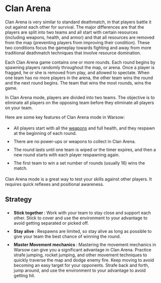 <style>
li {
    padding: 5px;
}
</style>

# Clan Arena

Clan Arena is very similar to standard deathmatch, in that players battle it out against each other for survival. The major differences are that the players are split into two teams and all start with certain resources (including weapons, health, and armor) and that all resources are removed from the map (preventing players from improving their condition). These two conditions focus the gameplay towards fighting and away from more traditional deathmatch techniques that involve resource domination.

Each Clan Arena game contains one or more rounds. Each round begins by spawning players randomly throughout the map, or arena.
Once a player is fragged, he or she is removed from play, and allowed to spectate.
When one team has no more players in the arena, the other team wins the round and the next round begins.
The team that wins the most rounds, wins the game.


In Clan Arena mode, players are divided into two teams. The objective is to eliminate all players on the opposing team before they eliminate all players on your team.

Here are some key features of Clan Arena mode in Warsow:

- All players start with all the [weapons](../beginner/weapons.md) and full health, and they respawn at the beginning of each round.
- There are no power-ups or weapons to collect in Clan Arena.
- The round lasts until one team is wiped or the timer expires, and then a new round starts with each player respawning again.
- The first team to win a set number of rounds (usually 16) wins the match.

Clan Arena mode is a great way to test your skills against other players. It requires quick reflexes and positional awareness.


## Strategy

- <b> Stick together </b>: Work with your team to stay close and support each other. Stick to cover and use the environment to your advantage to avoid getting separated or picked off.
- <b> Stay alive </b>: Respawns are limited, so stay alive as long as possible to give your team the best chance of winning the round.
- <b> Master Movement mechanics </b>: Mastering the movement mechanics in Warsow can give you a significant advantage in Clan Arena. Practice strafe jumping, rocket jumping, and other movement techniques to quickly traverse the map and dodge enemy fire. Keep moving to avoid becoming an easy target for your opponents. Strafe back and forth, jump around, and use the environment to your advantage to avoid getting hit.